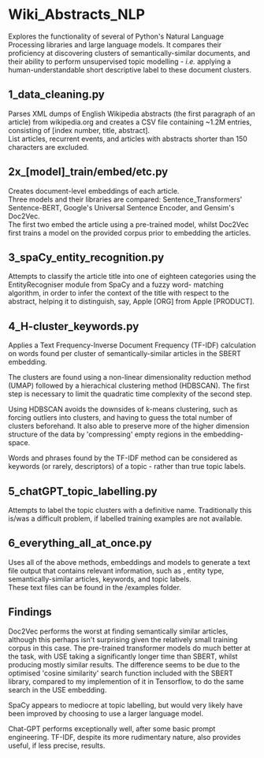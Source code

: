 # Wiki_Abstracts_NLP 

Explores the functionality of several of Python's Natural
Language Processing libraries and large language models.  It compares their 
proficiency at discovering clusters of semantically-similar documents, and their
ability to perform unsupervised topic modelling - _i.e._ applying a human-understandable 
short descriptive label to these document clusters.

## 1_data_cleaning.py  

Parses XML dumps of English Wikipedia abstracts (the first 
paragraph of an article) from wikipedia.org and creates a CSV file containing 
~1.2M entries, consisting of [index number, title, abstract].  
List articles, recurrent events, and articles with abstracts shorter than 150 
characters are excluded.

## 2x_[model]_train/embed/etc.py 

Creates document-level embeddings of each article.  
Three models and their libraries are compared: Sentence_Transformers' Sentence-BERT, 
Google's Universal Sentence Encoder, and Gensim's Doc2Vec.  
The first two embed the article using a pre-trained model, whilst Doc2Vec 
first trains a model on the provided corpus prior to embedding the articles.

## 3_spaCy_entity_recognition.py  

Attempts to classify the article title into one of 
eighteen categories using the EntityRecogniser module from SpaCy and a fuzzy word-
matching algorithm, in order to infer the context of the title with respect to the 
abstract, helping it to distinguish, say, Apple [ORG] from Apple [PRODUCT].

## 4_H-cluster_keywords.py  

Applies a Text Frequency-Inverse Document Frequency (TF-IDF)
calculation on words found per cluster of semantically-similar articles in the SBERT embedding.  

The clusters are found using a non-linear dimensionality reduction method (UMAP) 
followed by a hierachical clustering method (HDBSCAN).  The first step is necessary to limit the 
quadratic time complexity of the second step.

Using HDBSCAN avoids the downsides of k-means clustering, such as forcing outliers into clusters, 
and having to guess the total number of clusters beforehand.  It also able to preserve more of
the higher dimension structure of the data by 'compressing' empty regions in the embedding-space.

Words and phrases found by the TF-IDF method can be considered as keywords (or 
rarely, descriptors) of a topic - rather than true topic labels.

## 5_chatGPT_topic_labelling.py  

Attempts to label the topic clusters with a definitive 
name.  Traditionally this is/was a difficult problem, if labelled training 
examples are not available.

## 6_everything_all_at_once.py  

Uses all of the above methods, embeddings and models 
to generate a text file output that contains relevant information, such as 
, entity type, semantically-similar articles, keywords, and topic labels.  
These text files can be found in the /examples folder.

## Findings

Doc2Vec performs the worst at finding semantically similar articles, although this perhaps
isn't surprising given the relatively small training corpus in this case.  The pre-trained transformer
models do much better at the task, with USE taking a significantly longer time than SBERT, 
whilst producing mostly similar results.  The difference seems to be due to the optimised 'cosine similarity' search function
included with the SBERT library, compared to my implemention of it in Tensorflow, to do the same search in the USE embedding.

SpaCy appears to mediocre at topic labelling, but would very likely have been improved by choosing to use a larger language model.

Chat-GPT performs exceptionally well, after some basic prompt engineering.  TF-IDF, despite its more rudimentary nature, also provides 
useful, if less precise, results.







